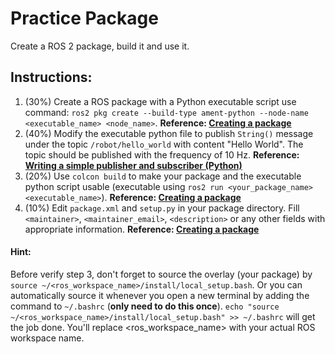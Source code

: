 # Practice Package
Create a ROS 2 package, build it and use it. 

## Instructions: 
1. (30%) Create a ROS package with a Python executable script use command: `ros2 pkg create --build-type ament-python --node-name <executable_name> <node_name>`. **Reference: [Creating a package](https://docs.ros.org/en/humble/Tutorials/Beginner-Client-Libraries/Creating-Your-First-ROS2-Package.html)**
2. (40%) Modify the executable python file to publish `String()` message under the topic `/robot/hello_world` with content "Hello World". The topic should be published with the frequency of 10 Hz. **Reference: [Writing a simple publisher and subscriber (Python)](https://docs.ros.org/en/humble/Tutorials/Beginner-Client-Libraries/Writing-A-Simple-Py-Publisher-And-Subscriber.html)**
3. (20%) Use `colcon build` to make your package and the executable python script usable (executable using `ros2 run <your_package_name> <executable_name>`). **Reference: [Creating a package](https://docs.ros.org/en/humble/Tutorials/Beginner-Client-Libraries/Creating-Your-First-ROS2-Package.html)**
4. (10%) Edit `package.xml` and `setup.py` in your package directory. Fill `<maintainer>`, `<maintainer_email>`, `<description>` or any other fields with appropriate information. **Reference: [Creating a package](https://docs.ros.org/en/humble/Tutorials/Beginner-Client-Libraries/Creating-Your-First-ROS2-Package.html)**

#### Hint:
Before verify step 3, don't forget to source the overlay (your package) by `source ~/<ros_workspace_name>/install/local_setup.bash`. Or you can automatically source it whenever you open a new terminal by adding the command to `~/.bashrc` (**only need to do this once**). `echo "source ~/<ros_workspace_name>/install/local_setup.bash" >> ~/.bashrc` will get the job done. You'll replace <ros_workspace_name> with your actual ROS workspace name.
